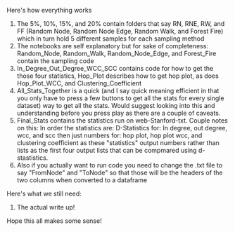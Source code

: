 Here's how everything works
1. The 5%, 10%, 15%, and 20% contain folders that say RN, RNE, RW, and FF (Random Node, Random Node Edge, Random Walk, and Forest Fire) which in turn hold 5 different samples for each sampling method
2. The notebooks are self explanatory but for sake of completeness: Random_Node, Random_Walk, Random_Node_Edge, and Forest_Fire contain the sampling code
3. In_Degree_Out_Degree_WCC_SCC contains code for how to get the those four statistics, Hop_Plot describes how to get hop plot, as does Hop_Plot_WCC, and Clustering_Coefficient
4. All_Stats_Together is a quick (and I say quick meaning efficient in that you only have to press a few buttons to get all the stats for every single dataset) way to get all the stats. Would suggest looking into this and understanding before you press play as there are a couple of caveats.
5. Final_Stats contains the statistics run on web-Stanford-txt. Couple notes on this: In order the statistics are: D-Statistics for: In degree, out degree, wcc, and scc then just numbers for: hop plot, hop plot wcc, and clustering coefficient as these "statistics" output numbers rather than lists as the first four  output lists that can be compmared using d-stastistics.
6. Also if you actually want to run code you need to change the .txt file to say "FromNode" and "ToNode" so that those will be the headers of the two columns when converted to a dataframe

Here's what we still need:
1. The actual write up!

Hope this all makes some sense!
